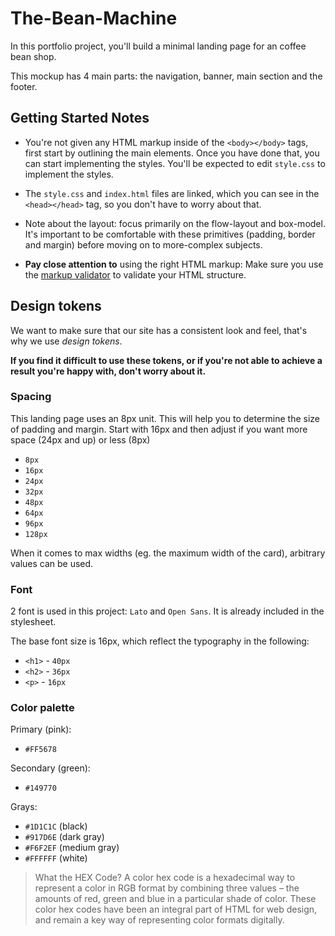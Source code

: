 # The-Bean-Machine
 
In this portfolio project, you'll build a minimal landing page for an coffee bean shop.

This mockup has 4 main parts: the navigation, banner, main section and the footer.

## Getting Started Notes

- You're not given any HTML markup inside of the `<body></body>` tags, first start by outlining the main elements. Once you have done that, you can start implementing the styles. You'll be expected to edit `style.css` to implement the styles. 

- The `style.css` and `index.html` files are linked, which you can see in the `<head></head>` tag, so you don't have to worry about that. 
  
- Note about the layout: focus primarily on the flow-layout and box-model. It's important to be comfortable with these primitives (padding, border and margin) before moving on to more-complex subjects.

  

- **Pay close attention to** using the right HTML markup: Make sure you use the [markup validator](https://validator.w3.org/) to validate your HTML structure.

## Design tokens

We want to make sure that our site has a consistent look and feel, that's why we use _design tokens_.


**If you find it difficult to use these tokens, or if you're not able to achieve a result you're happy with, don't worry about it.** 

### Spacing

This landing page uses an 8px unit. This will help you to determine the size of padding and margin. Start with 16px and then adjust if you want more space (24px and up) or less (8px)

- `8px`
- `16px`
- `24px`
- `32px`
- `48px`
- `64px`
- `96px`
- `128px`

When it comes to max widths (eg. the maximum width of the card), arbitrary values can be used.

### Font

2 font is used in this project: `Lato` and `Open Sans`. It is already included in the stylesheet.

The base font size is 16px, which reflect the typography in the following:

- `<h1>` - `40px`
- `<h2>` - `36px`
- `<p>` - `16px`

### Color palette

Primary (pink):

- `#FF5678`

Secondary (green):

- `#149770`

Grays:

- `#1D1C1C` (black)
- `#917D6E` (dark gray)
- `#F6F2EF` (medium gray)
- `#FFFFFF` (white)

> What the HEX Code?
>A color hex code is a hexadecimal way to represent a color in RGB format by combining three values – the amounts of red, green and blue in a particular shade of color.
> These color hex codes have been an integral part of HTML for web design, and remain a key way of representing color formats digitally.